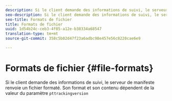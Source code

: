 ```yaml
---
description: Si le client demande des informations de suivi, le serveur de manifeste renvoie un fichier formaté. Son format et son contenu dépendent de la valeur du paramètre pttrackingversion.
seo-description: Si le client demande des informations de suivi, le serveur de manifeste renvoie un fichier formaté. Son format et son contenu dépendent de la valeur du paramètre pttrackingversion.
seo-title: Formats de fichier
title: Formats de fichier
uuid: 1d54b24c-ceb3-4f05-a12e-b38334a68547
translation-type: tm+mt
source-git-commit: 358c5b02d47f23a6adbc98e457e56c8220cae6e9

---
```



# Formats de fichier {#file-formats}

Si le client demande des informations de suivi, le serveur de manifeste renvoie un fichier formaté. Son format et son contenu dépendent de la valeur du paramètre `pttrackingversion`